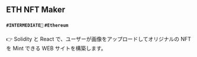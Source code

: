 ## ETH NFT Maker

#### `#INTERMEDIATE🐥` `#Ethereum` 

👉 Solidity と React で、ユーザーが画像をアップロードしてオリジナルの NFT を Mint できる WEB サイトを構築します。

